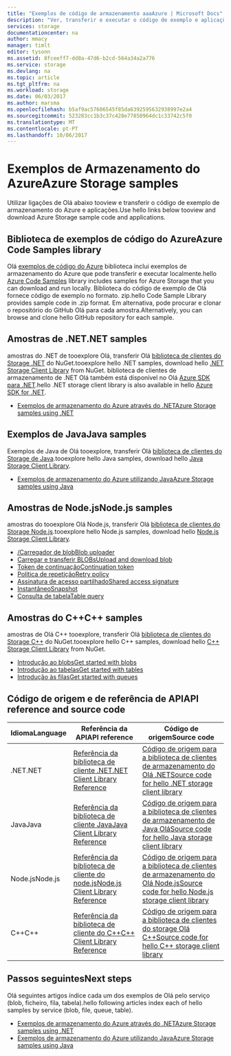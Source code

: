 ```yaml
---
title: "Exemplos de código de armazenamento aaaAzure | Microsoft Docs"
description: "Ver, transferir e executar o código de exemplo e aplicações para o Storage do Azure. Detete a introdução aos exemplos de ficheiros, tabelas, filas e blobs utilizando Olá .NET, Java, Node.js e C++ armazenamento bibliotecas de cliente."
services: storage
documentationcenter: na
author: mmacy
manager: timlt
editor: tysonn
ms.assetid: 8fceeff7-dd8a-47d6-b2cd-564a34a2a776
ms.service: storage
ms.devlang: na
ms.topic: article
ms.tgt_pltfrm: na
ms.workload: storage
ms.date: 06/03/2017
ms.author: marsma
ms.openlocfilehash: b5af9ac57606545f85da6392595632938997e2a4
ms.sourcegitcommit: 523283cc1b3c37c428e77850964dc1c33742c5f0
ms.translationtype: MT
ms.contentlocale: pt-PT
ms.lasthandoff: 10/06/2017
---
```

# <a name="azure-storage-samples"></a><span data-ttu-id="88c17-104">Exemplos de Armazenamento do Azure</span><span class="sxs-lookup"><span data-stu-id="88c17-104">Azure Storage samples</span></span>

<span data-ttu-id="88c17-105">Utilizar ligações de Olá abaixo tooview e transferir o código de exemplo de armazenamento do Azure e aplicações.</span><span class="sxs-lookup"><span data-stu-id="88c17-105">Use hello links below tooview and download Azure Storage sample code and applications.</span></span>

## <a name="azure-code-samples-library"></a><span data-ttu-id="88c17-106">Biblioteca de exemplos de código do Azure</span><span class="sxs-lookup"><span data-stu-id="88c17-106">Azure Code Samples library</span></span>
<span data-ttu-id="88c17-107">Olá [exemplos de código do Azure](https://azure.microsoft.com/documentation/samples/?service=storage) biblioteca inclui exemplos de armazenamento do Azure que pode transferir e executar localmente.</span><span class="sxs-lookup"><span data-stu-id="88c17-107">hello [Azure Code Samples](https://azure.microsoft.com/documentation/samples/?service=storage) library includes samples for Azure Storage that you can download and run locally.</span></span> <span data-ttu-id="88c17-108">Biblioteca do código de exemplo de Olá fornece código de exemplo no formato. zip.</span><span class="sxs-lookup"><span data-stu-id="88c17-108">hello Code Sample Library provides sample code in .zip format.</span></span> <span data-ttu-id="88c17-109">Em alternativa, pode procurar e clonar o repositório do GitHub Olá para cada amostra.</span><span class="sxs-lookup"><span data-stu-id="88c17-109">Alternatively, you can browse and clone hello GitHub repository for each sample.</span></span>

<!--## Getting started samples-->
<!-- after our quick starts are available, replace this link with a link tooone of those. 
Had tooremove this article, it refers toohello VS quickstarts, and they've stopped publishing them. Robin --> 
<!--* [Get started with Azure Storage in five minutes](storage-getting-started-guide.md)
* [Visual Studio Quick Starts for Azure Storage](https://github.com/Azure/azure-storage-net/tree/master/Samples/GettingStarted/VisualStudioQuickStarts)
-->

## <a name="net-samples"></a><span data-ttu-id="88c17-110">Amostras de .NET</span><span class="sxs-lookup"><span data-stu-id="88c17-110">.NET samples</span></span>
<span data-ttu-id="88c17-111">amostras do .NET de tooexplore Olá, transferir Olá [biblioteca de clientes do Storage .NET](https://www.nuget.org/packages/WindowsAzure.Storage/) do NuGet.</span><span class="sxs-lookup"><span data-stu-id="88c17-111">tooexplore hello .NET samples, download hello [.NET Storage Client Library](https://www.nuget.org/packages/WindowsAzure.Storage/) from NuGet.</span></span> <span data-ttu-id="88c17-112">biblioteca de clientes de armazenamento de .NET Olá também está disponível no Olá [Azure SDK para .NET](https://azure.microsoft.com/downloads/).</span><span class="sxs-lookup"><span data-stu-id="88c17-112">hello .NET storage client library is also available in hello [Azure SDK for .NET](https://azure.microsoft.com/downloads/).</span></span>

* [<span data-ttu-id="88c17-113">Exemplos de armazenamento do Azure através do .NET</span><span class="sxs-lookup"><span data-stu-id="88c17-113">Azure Storage samples using .NET</span></span>](storage-samples-dotnet.md)

## <a name="java-samples"></a><span data-ttu-id="88c17-114">Exemplos de Java</span><span class="sxs-lookup"><span data-stu-id="88c17-114">Java samples</span></span>
<span data-ttu-id="88c17-115">Exemplos de Java de Olá tooexplore, transferir Olá [biblioteca de clientes do Storage de Java](https://github.com/azure/azure-storage-java).</span><span class="sxs-lookup"><span data-stu-id="88c17-115">tooexplore hello Java samples, download hello [Java Storage Client Library](https://github.com/azure/azure-storage-java).</span></span>

* [<span data-ttu-id="88c17-116">Exemplos de armazenamento do Azure utilizando Java</span><span class="sxs-lookup"><span data-stu-id="88c17-116">Azure Storage samples using Java</span></span>](storage-samples-java.md)

## <a name="nodejs-samples"></a><span data-ttu-id="88c17-117">Amostras de Node.js</span><span class="sxs-lookup"><span data-stu-id="88c17-117">Node.js samples</span></span>
<span data-ttu-id="88c17-118">amostras do tooexplore Olá Node.js, transferir Olá [biblioteca de clientes do Storage Node.js](https://github.com/Azure/azure-storage-node).</span><span class="sxs-lookup"><span data-stu-id="88c17-118">tooexplore hello Node.js samples, download hello [Node.js Storage Client Library](https://github.com/Azure/azure-storage-node).</span></span>

* [<span data-ttu-id="88c17-119">/Carregador de blob</span><span class="sxs-lookup"><span data-stu-id="88c17-119">Blob uploader</span></span>](https://github.com/Azure/azure-storage-node/tree/master/examples/blobuploader)
* [<span data-ttu-id="88c17-120">Carregar e transferir BLOBs</span><span class="sxs-lookup"><span data-stu-id="88c17-120">Upload and download blob</span></span>](https://github.com/Azure/azure-storage-node/blob/master/examples/samples/blobuploaddownloadsample.js)
* [<span data-ttu-id="88c17-121">Token de continuação</span><span class="sxs-lookup"><span data-stu-id="88c17-121">Continuation token</span></span>](https://github.com/Azure/azure-storage-node/blob/master/examples/samples/continuationsample.js)
* [<span data-ttu-id="88c17-122">Política de repetição</span><span class="sxs-lookup"><span data-stu-id="88c17-122">Retry policy</span></span>](https://github.com/Azure/azure-storage-node/blob/master/examples/samples/retrypolicysample.js)
* [<span data-ttu-id="88c17-123">Assinatura de acesso partilhado</span><span class="sxs-lookup"><span data-stu-id="88c17-123">Shared access signature</span></span>](https://github.com/Azure/azure-storage-node/blob/master/examples/samples/sassample.js)
* [<span data-ttu-id="88c17-124">Instantâneo</span><span class="sxs-lookup"><span data-stu-id="88c17-124">Snapshot</span></span>](https://github.com/Azure/azure-storage-node/blob/master/examples/samples/snapshotsample.js)
* [<span data-ttu-id="88c17-125">Consulta de tabela</span><span class="sxs-lookup"><span data-stu-id="88c17-125">Table query</span></span>](https://github.com/Azure/azure-storage-node/blob/master/examples/samples/tablequerysample.js)

## <a name="c-samples"></a><span data-ttu-id="88c17-126">Amostras do C++</span><span class="sxs-lookup"><span data-stu-id="88c17-126">C++ samples</span></span>
<span data-ttu-id="88c17-127">amostras de Olá C++ tooexplore, transferir Olá [biblioteca de clientes do Storage C++](https://www.nuget.org/packages/wastorage/) do NuGet.</span><span class="sxs-lookup"><span data-stu-id="88c17-127">tooexplore hello C++ samples, download hello [C++ Storage Client Library](https://www.nuget.org/packages/wastorage/) from NuGet.</span></span>

* [<span data-ttu-id="88c17-128">Introdução ao blobs</span><span class="sxs-lookup"><span data-stu-id="88c17-128">Get started with blobs</span></span>](https://github.com/Azure/azure-storage-cpp/tree/master/Microsoft.WindowsAzure.Storage/samples/BlobsGettingStarted)
* [<span data-ttu-id="88c17-129">Introdução ao tabelas</span><span class="sxs-lookup"><span data-stu-id="88c17-129">Get started with tables</span></span>](https://github.com/Azure/azure-storage-cpp/tree/master/Microsoft.WindowsAzure.Storage/samples/TablesGettingStarted)
* [<span data-ttu-id="88c17-130">Introdução às filas</span><span class="sxs-lookup"><span data-stu-id="88c17-130">Get started with queues</span></span>](https://github.com/Azure/azure-storage-cpp/tree/master/Microsoft.WindowsAzure.Storage/samples/QueuesGettingStarted)

## <a name="api-reference-and-source-code"></a><span data-ttu-id="88c17-131">Código de origem e de referência de API</span><span class="sxs-lookup"><span data-stu-id="88c17-131">API reference and source code</span></span>

| <span data-ttu-id="88c17-132">Idioma</span><span class="sxs-lookup"><span data-stu-id="88c17-132">Language</span></span> | <span data-ttu-id="88c17-133">Referência da API</span><span class="sxs-lookup"><span data-stu-id="88c17-133">API reference</span></span> | <span data-ttu-id="88c17-134">Código de origem</span><span class="sxs-lookup"><span data-stu-id="88c17-134">Source code</span></span> |
|----------|---------------|-------------|
| <span data-ttu-id="88c17-135">.NET</span><span class="sxs-lookup"><span data-stu-id="88c17-135">.NET</span></span> | [<span data-ttu-id="88c17-136">Referência da biblioteca de cliente .NET</span><span class="sxs-lookup"><span data-stu-id="88c17-136">.NET Client Library Reference</span></span>](https://msdn.microsoft.com/library/azure/mt347887.aspx) | [<span data-ttu-id="88c17-137">Código de origem para a biblioteca de clientes de armazenamento do Olá .NET</span><span class="sxs-lookup"><span data-stu-id="88c17-137">Source code for hello .NET storage client library</span></span>](https://github.com/Azure/azure-storage-net) |
| <span data-ttu-id="88c17-138">Java</span><span class="sxs-lookup"><span data-stu-id="88c17-138">Java</span></span> | [<span data-ttu-id="88c17-139">Referência da biblioteca de cliente Java</span><span class="sxs-lookup"><span data-stu-id="88c17-139">Java Client Library Reference</span></span>](https://docs.microsoft.com/java/api/overview/azure/storage) | [<span data-ttu-id="88c17-140">Código de origem para a biblioteca de clientes de armazenamento de Java Olá</span><span class="sxs-lookup"><span data-stu-id="88c17-140">Source code for hello Java storage client library</span></span>](https://github.com/azure/azure-storage-java) |
| <span data-ttu-id="88c17-141">Node.js</span><span class="sxs-lookup"><span data-stu-id="88c17-141">Node.js</span></span> | [<span data-ttu-id="88c17-142">Referência da biblioteca de cliente do node.js</span><span class="sxs-lookup"><span data-stu-id="88c17-142">Node.js Client Library Reference</span></span>](http://azure.github.io/azure-storage-node) | [<span data-ttu-id="88c17-143">Código de origem para a biblioteca de clientes de armazenamento do Olá Node.js</span><span class="sxs-lookup"><span data-stu-id="88c17-143">Source code for hello Node.js storage client library</span></span>](https://github.com/Azure/azure-storage-node) |
| <span data-ttu-id="88c17-144">C++</span><span class="sxs-lookup"><span data-stu-id="88c17-144">C++</span></span> | [<span data-ttu-id="88c17-145">Referência da biblioteca de cliente do C++</span><span class="sxs-lookup"><span data-stu-id="88c17-145">C++ Client Library Reference</span></span>](http://azure.github.io/azure-storage-cpp/) | [<span data-ttu-id="88c17-146">Código de origem para a biblioteca de clientes do storage Olá C++</span><span class="sxs-lookup"><span data-stu-id="88c17-146">Source code for hello C++ storage client library</span></span>](https://github.com/Azure/azure-storage-cpp)|

## <a name="next-steps"></a><span data-ttu-id="88c17-147">Passos seguintes</span><span class="sxs-lookup"><span data-stu-id="88c17-147">Next steps</span></span>

<span data-ttu-id="88c17-148">Olá seguintes artigos índice cada um dos exemplos de Olá pelo serviço (blob, ficheiro, fila, tabela).</span><span class="sxs-lookup"><span data-stu-id="88c17-148">hello following articles index each of hello samples by service (blob, file, queue, table).</span></span>

* [<span data-ttu-id="88c17-149">Exemplos de armazenamento do Azure através do .NET</span><span class="sxs-lookup"><span data-stu-id="88c17-149">Azure Storage samples using .NET</span></span>](storage-samples-dotnet.md)
* [<span data-ttu-id="88c17-150">Exemplos de armazenamento do Azure utilizando Java</span><span class="sxs-lookup"><span data-stu-id="88c17-150">Azure Storage samples using Java</span></span>](storage-samples-java.md)
